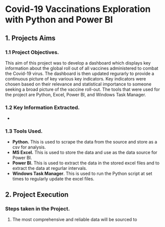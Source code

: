 # Covid-19 Vaccinations Exploration with Python and Power BI 

## 1. Projects Aims
### 1.1 Project Objectives.
This aim of this project was to develop a dashboard which displays key information about the global roll out of all vaccines administered to combat the Covid-19 virus. The dashboard is then updated regurarly to provide a continuous picture of key various key indicators. Key indicators were chosen based on their relevance and statistical importance to someone seeking a broad picture of the vaccine roll-out. The tools that were used for the project are Python, Excel, Power BI, and Windows Task Manager. 

### 1.2 Key Information Extracted. 
* 

### 1.3 Tools Used.
* **Python.** This is used to scrape the data from the source and store as a csv for analysis. 
* **MS Excel.** This is used to store the data and use as the data source for Power BI. 
* **Power BI.** This is used to extract the data in the stored excel files and to extract the data at regurlar intervals. 
* **Windows Task Manager**. This is used to run the Python script at set times to regularly update the excel files.

## 2. Project Execution
### Steps taken in the Project. 
1. The most comprehensive and reliable data will be sourced to 
